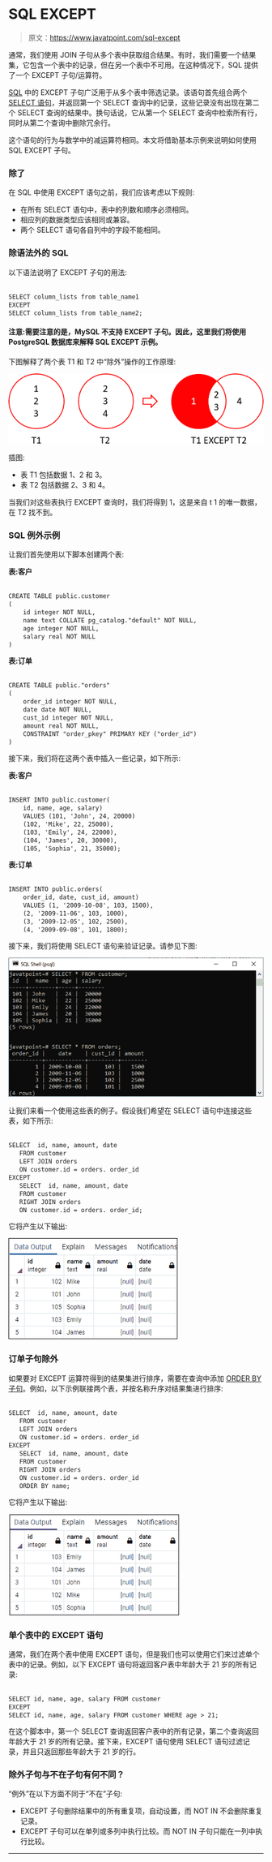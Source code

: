 # SQL EXCEPT

> 原文：<https://www.javatpoint.com/sql-except>

通常，我们使用 JOIN 子句从多个表中获取组合结果。有时，我们需要一个结果集，它包含一个表中的记录，但在另一个表中不可用。在这种情况下，SQL 提供了一个 EXCEPT 子句/运算符。

[SQL](https://www.javatpoint.com/sql-tutorial) 中的 EXCEPT 子句广泛用于从多个表中筛选记录。该语句首先组合两个 [SELECT 语句](https://www.javatpoint.com/sql-select)，并返回第一个 SELECT 查询中的记录，这些记录没有出现在第二个 SELECT 查询的结果中。换句话说，它从第一个 SELECT 查询中检索所有行，同时从第二个查询中删除冗余行。

这个语句的行为与数学中的减运算符相同。本文将借助基本示例来说明如何使用 SQL EXCEPT 子句。

### 除了

在 SQL 中使用 EXCEPT 语句之前，我们应该考虑以下规则:

*   在所有 SELECT 语句中，表中的列数和顺序必须相同。
*   相应列的数据类型应该相同或兼容。
*   两个 SELECT 语句各自列中的字段不能相同。

### 除语法外的 SQL

以下语法说明了 EXCEPT 子句的用法:

```

SELECT column_lists from table_name1
EXCEPT
SELECT column_lists from table_name2;

```

#### 注意:需要注意的是，MySQL 不支持 EXCEPT 子句。因此，这里我们将使用 PostgreSQL 数据库来解释 SQL EXCEPT 示例。

下图解释了两个表 T1 和 T2 中“除外”操作的工作原理:

![SQL EXCEPT](img/d0a5cccd7514a685427d13903ee17bb8.png)

插图:

*   表 T1 包括数据 1、2 和 3。
*   表 T2 包括数据 2、3 和 4。

当我们对这些表执行 EXCEPT 查询时，我们将得到 1，这是来自 t 1 的唯一数据，在 T2 找不到。

### SQL 例外示例

让我们首先使用以下脚本创建两个表:

**表:客户**

```

CREATE TABLE public.customer
(
    id integer NOT NULL,
    name text COLLATE pg_catalog."default" NOT NULL,
    age integer NOT NULL,
    salary real NOT NULL
)

```

**表:订单**

```

CREATE TABLE public."orders"
(
    order_id integer NOT NULL,
    date date NOT NULL,
    cust_id integer NOT NULL,
    amount real NOT NULL,
    CONSTRAINT "order_pkey" PRIMARY KEY ("order_id")
)

```

接下来，我们将在这两个表中插入一些记录，如下所示:

**表:客户**

```

INSERT INTO public.customer(
	id, name, age, salary)
	VALUES (101, 'John', 24, 20000)
	(102, 'Mike', 22, 25000),
	(103, 'Emily', 24, 22000),
	(104, 'James', 20, 30000),
	(105, 'Sophia', 21, 35000);

```

**表:订单**

```

INSERT INTO public.orders(
	order_id, date, cust_id, amount)
	VALUES (1, '2009-10-08', 103, 1500),
	(2, '2009-11-06', 103, 1000),
	(3, '2009-12-05', 102, 2500),
	(4, '2009-09-08', 101, 1800);

```

接下来，我们将使用 SELECT 语句来验证记录。请参见下图:

![SQL EXCEPT](img/ddeef525f806f06c7f4d86ee7f0d5a2a.png)

让我们来看一个使用这些表的例子。假设我们希望在 SELECT 语句中连接这些表，如下所示:

```

SELECT  id, name, amount, date
   FROM customer
   LEFT JOIN orders
   ON customer.id = orders. order_id
EXCEPT
   SELECT  id, name, amount, date
   FROM customer
   RIGHT JOIN orders
   ON customer.id = orders. order_id;

```

它将产生以下输出:

![SQL EXCEPT](img/d52413fe05253d646df849f4f799205e.png)

### 订单子句除外

如果要对 EXCEPT 运算符得到的结果集进行排序，需要在查询中添加 [ORDER BY 子句](https://www.javatpoint.com/sql-order-by)。例如，以下示例联接两个表，并按名称升序对结果集进行排序:

```

SELECT  id, name, amount, date
   FROM customer
   LEFT JOIN orders
   ON customer.id = orders. order_id
EXCEPT
   SELECT  id, name, amount, date
   FROM customer
   RIGHT JOIN orders
   ON customer.id = orders. order_id
   ORDER BY name;

```

它将产生以下输出:

![SQL EXCEPT](img/56a6622b792c4970beeadd49a49c7833.png)

### 单个表中的 EXCEPT 语句

通常，我们在两个表中使用 EXCEPT 语句，但是我们也可以使用它们来过滤单个表中的记录。例如，以下 EXCEPT 语句将返回客户表中年龄大于 21 岁的所有记录:

```

SELECT id, name, age, salary FROM customer
EXCEPT
SELECT id, name, age, salary FROM customer WHERE age > 21;

```

在这个脚本中，第一个 SELECT 查询返回客户表中的所有记录，第二个查询返回年龄大于 21 岁的所有记录。接下来，EXCEPT 语句使用 SELECT 语句过滤记录，并且只返回那些年龄大于 21 岁的行。

### 除外子句与不在子句有何不同？

“例外”在以下方面不同于“不在”子句:

*   EXCEPT 子句删除结果中的所有重复项，自动设置，而 NOT IN 不会删除重复记录。
*   EXCEPT 子句可以在单列或多列中执行比较。而 NOT IN 子句只能在一列中执行比较。

* * *
